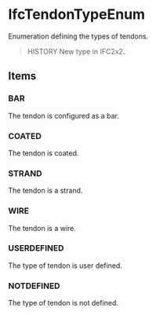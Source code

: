 # IfcTendonTypeEnum

Enumeration defining the types of tendons.<!-- end of definition -->

> HISTORY New type in IFC2x2.

## Items

### BAR
The tendon is configured as a bar.

### COATED
The tendon is coated.

### STRAND
The tendon is a strand.

### WIRE
The tendon is a wire.

### USERDEFINED
The type of tendon is user defined.

### NOTDEFINED
The type of tendon is not defined.
